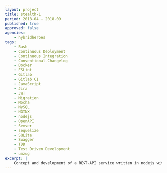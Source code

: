 ```yaml
---
layout: project
title: stealth-1
period: 2018-04 – 2018-09
published: true
approved: false
agencies:
    - hybridheroes
tags:
    - Bash
    - Continuous Deployment
    - Continuous Integration
    - Conventional-Changelog
    - Docker
    - ESLint
    - Gitlab
    - Gitlab CI
    - JavaScript
    - Jira
    - JWT
    - Migration
    - Mocha
    - MySQL
    - NGINX
    - nodejs
    - OpenAPI
    - Semver
    - sequelize
    - SQLite
    - Swagger
    - TDD
    - Test Driven Development
    - umzug
excerpt: |
    Concept and development of a REST-API service written in nodejs with continuous integration, testing & deployment using docker and gitlab ci.
---
```

